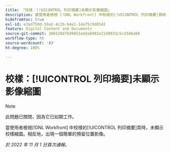 ```yaml
---
title: 「校樣：[!UICONTROL 列印摘要]未顯示影像縮圖」
description: 當使用者檢視 [!DNL Workfront] 中校樣的[!UICONTROL 列印摘要]頁時，未顯示校樣縮圖。相反地，出現一個簡單的預留位置影像。
hidefromtoc: true
exl-id: e3ad759d-59a2-4c2b-b4a1-14a75c9d85d2
feature: Digital Content and Documents
source-git-commit: 386528d7b99053a4da6982e2140933c5cd348a08
workflow-type: ht
source-wordcount: '83'
ht-degree: 100%

---
```


# 校樣：[!UICONTROL 列印摘要]未顯示影像縮圖

<!--This is on both the WF and WFP TOCs-->

>[!NOTE]
>
>此問題已關閉，因為它已如期工作。

當使用者檢視[!DNL Workfront] 中校樣的[!UICONTROL 列印摘要]頁時，未顯示校樣縮圖。相反地，出現一個簡單的預留位置影像。

_於 2022 年 11 月 1 日首次通報。_
